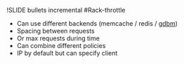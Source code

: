 !SLIDE bullets incremental
#Rack-throttle
* Can use different backends (memcache / redis / [gdbm](http://ruby-doc.org/stdlib/libdoc/gdbm/rdoc/classes/GDBM.html))
* Spacing between requests
* Or max requests during time
* Can combine different policies
* IP by default but can specify client